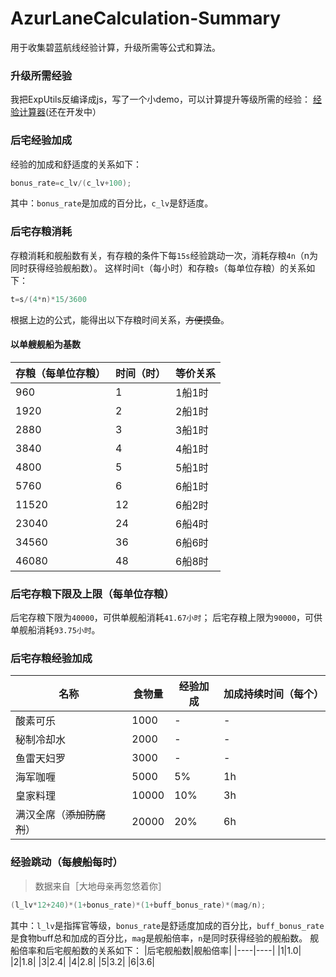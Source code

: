 # AzurLaneCalculation-Summary
用于收集碧蓝航线经验计算，升级所需等公式和算法。

### 升级所需经验
我把ExpUtils反编译成js，写了一个小demo，可以计算提升等级所需的经验：
[经验计算器](https://200git.github.io/EXPcalculation.github.io/)(还在开发中）
### 后宅经验加成
经验的加成和舒适度的关系如下：
```java
bonus_rate=c_lv/(c_lv+100);
```
其中：`bonus_rate`是加成的百分比，`c_lv`是舒适度。

### 后宅存粮消耗
存粮消耗和舰船数有关，有存粮的条件下每`15s`经验跳动一次，消耗存粮`4n`（n为同时获得经验舰船数）。
这样时间`t`（每小时）和存粮`s`（每单位存粮）的关系如下：
```java
t=s/(4*n)*15/3600
```
根据上边的公式，能得出以下存粮时间关系，~~方便摸鱼~~。

#### 以单艘舰船为基数
|存粮（每单位存粮）|时间（时）|等价关系|
|----|----|----|
|960|1|1船1时|
|1920|2|2船1时|
|2880|3|3船1时|
|3840|4|4船1时|
|4800|5|5船1时|
|5760|6|6船1时|
|11520|12|6船2时|
|23040|24|6船4时|
|34560|36|6船6时|
|46080|48|6船8时|

### 后宅存粮下限及上限（每单位存粮）
后宅存粮下限为`40000`，可供单舰船消耗`41.67小时`；
后宅存粮上限为`90000`，可供单舰船消耗`93.75小时`。

### 后宅存粮经验加成
|名称|食物量|经验加成|加成持续时间（每个）|
|----|----|----|----|
|酸素可乐|1000|-|-|
|秘制冷却水|2000|-|-|
|鱼雷天妇罗|3000|-|-|
|海军咖喱|5000|5%|1h|
|皇家料理|10000|10%|3h|
|满汉全席（~~添加防腐剂~~）|20000|20%|6h|

### 经验跳动（每艘船每时）
>数据来自［大地母亲再忽悠着你］
```java
(l_lv*12+240)*(1+bonus_rate)*(1+buff_bonus_rate)*(mag/n);
```
其中：`l_lv`是指挥官等级，`bonus_rate`是舒适度加成的百分比，`buff_bonus_rate`是食物buff总和加成的百分比，`mag`是舰船倍率，`n`是同时获得经验的舰船数。
舰船倍率和后宅舰船数的关系如下：
|后宅舰船数|舰船倍率|
|----|----|
|1|1.0|
|2|1.8|
|3|2.4|
|4|2.8|
|5|3.2|
|6|3.6|
